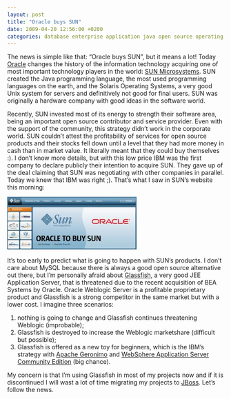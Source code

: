 ```yaml
---
layout: post
title: "Oracle buys SUN"
date: 2009-04-20 12:56:00 +0200
categories: database enterprise application java open source operating system
---
```


The news is simple like that: “Oracle buys SUN”, but it means a lot! Today <a href="http://www.oracle.com/">Oracle</a> changes the history of the information technology acquiring one of most important technology players in the world: <a href="http://www.sun.com/">SUN Microsystems</a>. SUN created the Java programming language, the most used programming languages on the earth, and the Solaris Operating Systems, a very good Unix system for servers and definitively not good for final users. SUN was originally a hardware company with good ideas in the software world.

Recently, SUN invested most of its energy to strength their software area, being an important open source contributor and service provider. Even with the support of the community, this strategy didn’t work in the corporate world. SUN couldn’t attest the profitability of services for open source products and their stocks fell down until a level that they had more money in cash than in market value. It literally meant that they could buy themselves :). I don’t know more details, but with this low price IBM was the first company to declare publicly their intention to acquire SUN. They gave up of the deal claiming that SUN was negotiating with other companies in parallel. Today we knew that IBM was right ;). That’s what I saw in SUN’s website this morning:

<a href="http://69.89.31.239/~hildeber/wp-content/uploads/2009/04/oracle-to-buy-sun.jpg">![oracle-to-buy-sun-300x122.jpg](/images/posts/oracle-to-buy-sun-300x122.jpg)</a>

It’s too early to predict what is going to happen with SUN’s products. I don’t care about MySQL because there is always a good open source alternative out there, but I’m personally afraid about <a href="https://glassfish.dev.java.net/">Glassfish</a>, a very good JEE Application Server, that is threatened due to the recent acquisition of BEA Systems by Oracle. Oracle Weblogic Server is a profitable proprietary product and Glassfish is a strong competitor in the same market but with a lower cost. I imagine three scenarios:

<ol>
<li>nothing is going to change and Glassfish continues threatening Weblogic (improbable);</li>
<li>Glassfish is destroyed to increase the Weblogic marketshare (difficult but possible);</li>
<li>Glassfish is offered as a new toy for beginners, which is the IBM’s strategy with <a href="http://geronimo.apache.org/">Apache Geronimo</a> and <a href="http://www-01.ibm.com/software/webservers/appserv/community/">WebSphere Application Server Community Edition</a> (big chance).</li>
</ol>
My concern is that I’m using Glassfish in most of my projects now and if it is discontinued I will wast a lot of time migrating my projects to <a href="http://www.jboss.org/">JBoss</a>. Let’s follow the news.
